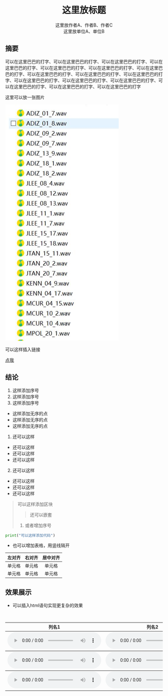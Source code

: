 # <center>这里放标题</center>

<center>这里放作者A、作者B、作者C</center>

<center>这里放单位A、单位B</center>

## 摘要

 <div style="text-align: justify">可以在这里巴巴的打字、可以在这里巴巴的打字、可以在这里巴巴的打字、可以在这里巴巴的打字、可以在这里巴巴的打字、可以在这里巴巴的打字、可以在这里巴巴的打字、可以在这里巴巴的打字、可以在这里巴巴的打字、可以在这里巴巴的打字、可以在这里巴巴的打字、可以在这里巴巴的打字、可以在这里巴巴的打字、可以在这里巴巴的打字、可以在这里巴巴的打字、可以在这里巴巴的打字</div>

这里可以放一张图片

![结构图](image/audio.jpg)

可以这样插入链接

[点我](https://mango321321.github.io/ExpressiveSing/)
  
## 结论

1. 这样添加序号
2. 这样添加序号
3. 这样添加序号

* 这样添加无序的点
* 这样添加无序的点
* 这样添加无序的点

1. 还可以这样
  * 还可以这样
  * 还可以这样
  * 还可以这样
2. 还可以这样
  * 还可以这样
  * 还可以这样
  * 还可以这样

> 可以这样添加区块
> > 还可以嵌套
> 1. 或者增加序号

```python
print("可以这样添加代码")
```

* 也可以增加表格，用竖线隔开

| 左对齐 | 右对齐 | 居中对齐 |
| :-----| ----: | :----: |
| 单元格 | 单元格 | 单元格 |
| 单元格 | 单元格 | 单元格 |
  
## 效果展示
* 可以插入html语句实现更复杂的效果

<br>

<table align="center">
  <thead>
    <tr>
      <th>列名1</th>
      <th>列名2</th>
      <th>列名3</th>
    </tr>
  </thead>

  <tbody>
    <tr>
      <td><audio controls="" preload="auto">
            <source src="audio/ADIZ_01_7.wav"></audio></td>
      <td><audio controls="" preload="auto">
            <source src="audio/ADIZ_01_8.wav"></audio></td>
      <td><audio controls="" preload="auto">
            <source src="audio/ADIZ_09_2.wav"></audio></td>
    </tr>
  </tbody>

  <tbody>
    <tr>
      <td><audio controls="" preload="auto">
            <source src="audio/JLEE_08_12.wav"></audio></td>
      <td><audio controls="" preload="auto">
            <source src="audio/JLEE_08_13.wav"></audio></td>
      <td><audio controls="" preload="auto">
            <source src="audio/JLEE_08_4.wav"></audio></td>
    </tr>
  </tbody>

  <tbody>
    <tr>
      <td><audio controls="" preload="auto">
            <source src="audio/JTAN_15_11.wav"></audio></td>
      <td><audio controls="" preload="auto">
            <source src="audio/JTAN_20_2.wav"></audio></td>
      <td><audio controls="" preload="auto">
            <source src="audio/JTAN_20_7.wav"></audio></td>
    </tr>
  </tbody>

</table>
